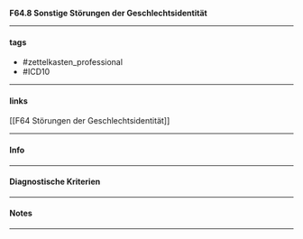 __F64.8 Sonstige Störungen der Geschlechtsidentität__

___________________________________________
#### tags

- #zettelkasten_professional
- #ICD10 
___________________________________________
#### links

[[F64 Störungen der Geschlechtsidentität]]

___________________________________________
#### Info

___________________________________________
#### Diagnostische Kriterien

___________________________________________
#### Notes

___________________________________________

